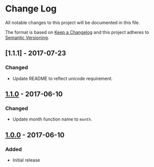 # Change Log
All notable changes to this project will be documented in this file.

The format is based on [Keep a Changelog](http://keepachangelog.com/)
and this project adheres to [Semantic Versioning](http://semver.org/).

## [1.1.1] - 2017-07-23
### Changed
-   Update README to reflect unicode requirement.

## [1.1.0] - 2017-06-10
### Changed
-   Update month function name to `month`.

## [1.0.0] - 2017-06-10
### Added
- Initial release

[1.0.0]: https://github.com/abactel/nicecal/tree/v1.1.0
[1.1.0]: https://github.com/abactel/nicecal/compare/v1.0.0...v1.1.0
